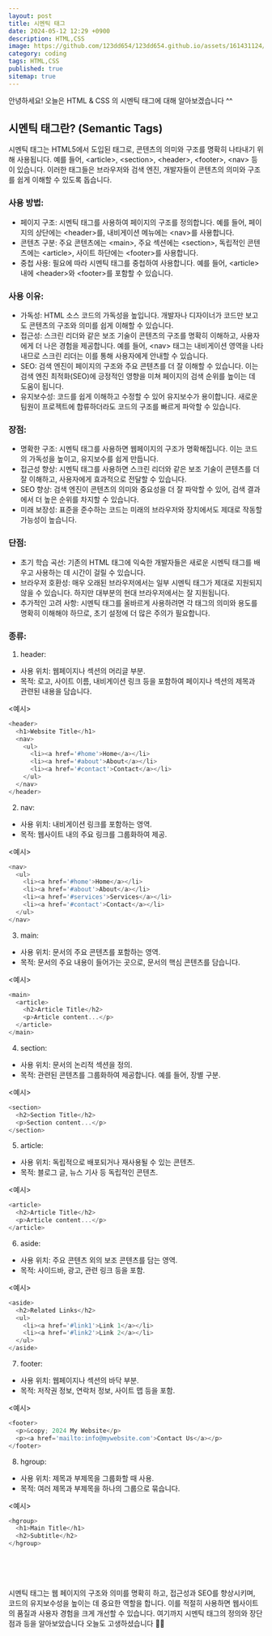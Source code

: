```yaml
---
layout: post
title: 시멘틱 태그
date: 2024-05-12 12:29 +0900
description: HTML,CSS
image: https://github.com/123dd654/123dd654.github.io/assets/161431124/c0d2c6f6-030e-48d8-a796-c1ff3a31b675
category: coding
tags: HTML,CSS
published: true
sitemap: true
---   
```


안녕하세요!
오늘은 HTML & CSS 의 시멘틱 태그에 대해 알아보겠습니다 ^^

## 시멘틱 태그란? (Semantic Tags)
시멘틱 태그는 HTML5에서 도입된 태그로, 콘텐츠의 의미와 구조를 명확히 나타내기 위해 사용됩니다.
예를 들어, <article\>, <section\>, <header\>, <footer\>, <nav\> 등이 있습니다.
이러한 태그들은 브라우저와 검색 엔진, 개발자들이 콘텐츠의 의미와 구조를 쉽게 이해할 수 있도록 돕습니다.

### 사용 방법:

* 페이지 구조: 시멘틱 태그를 사용하여 페이지의 구조를 정의합니다. 예를 들어, 페이지의 상단에는 <header\>를, 내비게이션 메뉴에는 <nav\>를 사용합니다.
* 콘텐츠 구분: 주요 콘텐츠에는 <main\>, 주요 섹션에는 <section\>, 독립적인 콘텐츠에는 <article\>, 사이트 하단에는 <footer\>를 사용합니다.
* 중첩 사용: 필요에 따라 시멘틱 태그를 중첩하여 사용합니다. 예를 들어, <article\> 내에 <header\>와 <footer\>를 포함할 수 있습니다.

### 사용 이유:

* 가독성: HTML 소스 코드의 가독성을 높입니다. 개발자나 디자이너가 코드만 보고도 콘텐츠의 구조와 의미를 쉽게 이해할 수 있습니다.
* 접근성: 스크린 리더와 같은 보조 기술이 콘텐츠의 구조를 명확히 이해하고, 사용자에게 더 나은 경험을 제공합니다. 예를 들어, <nav\> 태그는 내비게이션 영역을 나타내므로 스크린 리더는 이를 통해 사용자에게 안내할 수 있습니다.
* SEO: 검색 엔진이 페이지의 구조와 주요 콘텐츠를 더 잘 이해할 수 있습니다. 이는 검색 엔진 최적화(SEO)에 긍정적인 영향을 미쳐 페이지의 검색 순위를 높이는 데 도움이 됩니다.
* 유지보수성: 코드를 쉽게 이해하고 수정할 수 있어 유지보수가 용이합니다. 새로운 팀원이 프로젝트에 합류하더라도 코드의 구조를 빠르게 파악할 수 있습니다.

### 장점:

* 명확한 구조: 시멘틱 태그를 사용하면 웹페이지의 구조가 명확해집니다. 이는 코드의 가독성을 높이고, 유지보수를 쉽게 만듭니다.
* 접근성 향상: 시멘틱 태그를 사용하면 스크린 리더와 같은 보조 기술이 콘텐츠를 더 잘 이해하고, 사용자에게 효과적으로 전달할 수 있습니다.
* SEO 향상: 검색 엔진이 콘텐츠의 의미와 중요성을 더 잘 파악할 수 있어, 검색 결과에서 더 높은 순위를 차지할 수 있습니다.
* 미래 보장성: 표준을 준수하는 코드는 미래의 브라우저와 장치에서도 제대로 작동할 가능성이 높습니다.

### 단점:

* 초기 학습 곡선: 기존의 HTML 태그에 익숙한 개발자들은 새로운 시멘틱 태그를 배우고 사용하는 데 시간이 걸릴 수 있습니다.
* 브라우저 호환성: 매우 오래된 브라우저에서는 일부 시멘틱 태그가 제대로 지원되지 않을 수 있습니다. 하지만 대부분의 현대 브라우저에서는 잘 지원됩니다.
* 추가적인 고려 사항: 시멘틱 태그를 올바르게 사용하려면 각 태그의 의미와 용도를 명확히 이해해야 하므로, 초기 설정에 더 많은 주의가 필요합니다.

### 종류:

1. header:

* 사용 위치: 웹페이지나 섹션의 머리글 부분.
* 목적: 로고, 사이트 이름, 내비게이션 링크 등을 포함하여 페이지나 섹션의 제목과 관련된 내용을 담습니다.

<예시>

````javascript
<header>
  <h1>Website Title</h1>
  <nav>
    <ul>
      <li><a href='#home'>Home</a></li>
      <li><a href='#about'>About</a></li>
      <li><a href='#contact'>Contact</a></li>
    </ul>
  </nav>
</header>
````

2. nav:

* 사용 위치: 내비게이션 링크를 포함하는 영역.
* 목적: 웹사이트 내의 주요 링크를 그룹화하여 제공.

<예시>

````javascript
<nav>
  <ul>
    <li><a href='#home'>Home</a></li>
    <li><a href='#about'>About</a></li>
    <li><a href='#services'>Services</a></li>
    <li><a href='#contact'>Contact</a></li>
  </ul>
</nav>
````

3. main:

* 사용 위치: 문서의 주요 콘텐츠를 포함하는 영역.
* 목적: 문서의 주요 내용이 들어가는 곳으로, 문서의 핵심 콘텐츠를 담습니다.

<예시>

````javascript
<main>
  <article>
    <h2>Article Title</h2>
    <p>Article content...</p>
  </article>
</main>
````

4. section:

* 사용 위치: 문서의 논리적 섹션을 정의.
* 목적: 관련된 콘텐츠를 그룹화하여 제공합니다. 예를 들어, 장별 구분.

<예시>

````javascript
<section>
  <h2>Section Title</h2>
  <p>Section content...</p>
</section>
````

5. article:

* 사용 위치: 독립적으로 배포되거나 재사용될 수 있는 콘텐츠.
* 목적: 블로그 글, 뉴스 기사 등 독립적인 콘텐츠.

<예시>

````javascript
<article>
  <h2>Article Title</h2>
  <p>Article content...</p>
</article>
````

6. aside:

* 사용 위치: 주요 콘텐츠 외의 보조 콘텐츠를 담는 영역.
* 목적: 사이드바, 광고, 관련 링크 등을 포함.

<예시>

````javascript
<aside>
  <h2>Related Links</h2>
  <ul>
    <li><a href='#link1'>Link 1</a></li>
    <li><a href='#link2'>Link 2</a></li>
  </ul>
</aside>
````

7. footer:

* 사용 위치: 웹페이지나 섹션의 바닥 부분.
* 목적: 저작권 정보, 연락처 정보, 사이트 맵 등을 포함.

<예시> 

````javascript
<footer>
  <p>&copy; 2024 My Website</p>
  <p><a href='mailto:info@mywebsite.com'>Contact Us</a></p>
</footer>
````

8. hgroup:

* 사용 위치: 제목과 부제목을 그룹화할 때 사용.
* 목적: 여러 제목과 부제목을 하나의 그룹으로 묶습니다.

<예시> 

````javascript
<hgroup>
  <h1>Main Title</h1>
  <h2>Subtitle</h2>
</hgroup>
````

<br />
<br />
<br />

시멘틱 태그는 웹 페이지의 구조와 의미를 명확히 하고, 접근성과 SEO를 향상시키며,
코드의 유지보수성을 높이는 데 중요한 역할을 합니다. 이를 적절히 사용하면 웹사이트의 품질과 사용자 경험을 크게 개선할 수 있습니다.
여기까지 시멘틱 태그의 정의와 장단점과 등을 알아보았습니다 
오늘도 고생하셨습니다 🍞🍞






